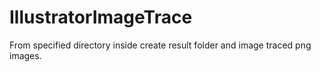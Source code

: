 # IllustratorImageTrace
From specified directory inside create result folder and image traced png images.
